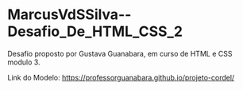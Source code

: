 # MarcusVdSSilva--Desafio_De_HTML_CSS_2
Desafio proposto por Gustava Guanabara, em curso de HTML e CSS modulo 3.

Link do Modelo: https://professorguanabara.github.io/projeto-cordel/

